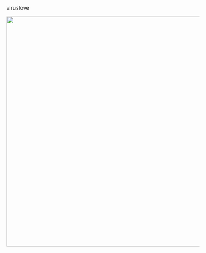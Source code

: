 <t align="center">
viruslove
</t>

<p align="center">
  <img width="600" height="600" src="https://files.catbox.moe/o679in.gif">
</p>
